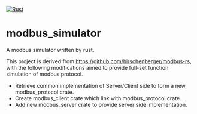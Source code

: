 [![Rust](https://github.com/guozhaohui/modbus_simulator/actions/workflows/rust.yml/badge.svg)](https://github.com/guozhaohui/modbus_simulator/actions/workflows/rust.yml)
# modbus_simulator
A modbus simulator written by rust.

This project is derived from https://github.com/hirschenberger/modbus-rs, with the following modifications aimed to provide full-set function simulation of modbus protocol.

* Retrieve common implementation of Server/Client side to form a new modbus_protocol crate.
* Create modbus_client crate which link with modbus_protocol crate.
* Add new modbus_server crate to provide server side implementation.



    
